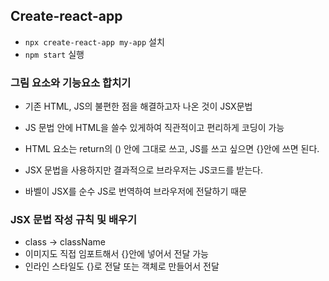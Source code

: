 ## Create-react-app

- `npx create-react-app my-app` 설치
- `npm start` 실행

### 그림 요소와 기능요소 합치기

- 기존 HTML, JS의 불편한 점을 해결하고자 나온 것이 JSX문법
- JS 문법 안에 HTML을 쓸수 있게하여 직관적이고 편리하게 코딩이 가능
- HTML 요소는 return의 () 안에 그대로 쓰고, JS를 쓰고 싶으면 {}안에 쓰면 된다.

- JSX 문법을 사용하지만 결과적으로 브라우저는 JS코드를 받는다.
- 바벨이 JSX를 순수 JS로 번역하여 브라우저에 전달하기 때문

### JSX 문법 작성 규칙 및 배우기

- class -> className
- 이미지도 직접 임포트해서 {}안에 넣어서 전달 가능
- 인라인 스타일도 {}로 전달 또는 객체로 만들어서 전달
